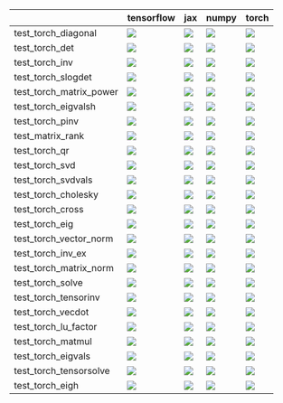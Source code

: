 |                         | tensorflow                                                                                                                                                                             | jax                                                                                                                                                                                    | numpy                                                                                                                                                                                  | torch                                                                                                                                                                                  |
|:------------------------|:---------------------------------------------------------------------------------------------------------------------------------------------------------------------------------------|:---------------------------------------------------------------------------------------------------------------------------------------------------------------------------------------|:---------------------------------------------------------------------------------------------------------------------------------------------------------------------------------------|:---------------------------------------------------------------------------------------------------------------------------------------------------------------------------------------|
| test_torch_diagonal     | <a href="https://github.com/unifyai/ivy/actions/runs/3590800001" rel="noopener noreferrer" target="_blank"><img src=https://img.shields.io/badge/-failure-red></a>                     | <a href="https://github.com/unifyai/ivy/actions/runs/3590800001" rel="noopener noreferrer" target="_blank"><img src=https://img.shields.io/badge/-failure-red></a>                     | <a href="https://github.com/unifyai/ivy/actions/runs/3590800001" rel="noopener noreferrer" target="_blank"><img src=https://img.shields.io/badge/-failure-red></a>                     | <a href="https://github.com/unifyai/ivy/actions/runs/3590800001" rel="noopener noreferrer" target="_blank"><img src=https://img.shields.io/badge/-failure-red></a>                     |
| test_torch_det          | <a href="https://github.com/unifyai/ivy/actions/runs/4484422540/jobs/7884905030" rel="noopener noreferrer" target="_blank"><img src=https://img.shields.io/badge/-failure-red></a>     | <a href="https://github.com/unifyai/ivy/actions/runs/4484422540/jobs/7884905030" rel="noopener noreferrer" target="_blank"><img src=https://img.shields.io/badge/-failure-red></a>     | <a href="https://github.com/unifyai/ivy/actions/runs/4484422540/jobs/7884905030" rel="noopener noreferrer" target="_blank"><img src=https://img.shields.io/badge/-failure-red></a>     | <a href="https://github.com/unifyai/ivy/actions/runs/4484422540/jobs/7884905030" rel="noopener noreferrer" target="_blank"><img src=https://img.shields.io/badge/-failure-red></a>     |
| test_torch_inv          | <a href="https://github.com/unifyai/ivy/actions/runs/4484422540/jobs/7884905030" rel="noopener noreferrer" target="_blank"><img src=https://img.shields.io/badge/-failure-red></a>     | <a href="https://github.com/unifyai/ivy/actions/runs/4484422540/jobs/7884905030" rel="noopener noreferrer" target="_blank"><img src=https://img.shields.io/badge/-failure-red></a>     | <a href="https://github.com/unifyai/ivy/actions/runs/4484422540/jobs/7884905030" rel="noopener noreferrer" target="_blank"><img src=https://img.shields.io/badge/-failure-red></a>     | <a href="https://github.com/unifyai/ivy/actions/runs/4484422540/jobs/7884905030" rel="noopener noreferrer" target="_blank"><img src=https://img.shields.io/badge/-failure-red></a>     |
| test_torch_slogdet      | <a href="https://github.com/unifyai/ivy/actions/runs/4484789171/jobs/7885650665" rel="noopener noreferrer" target="_blank"><img src=https://img.shields.io/badge/-failure-red></a>     | <a href="https://github.com/unifyai/ivy/actions/runs/4484789171/jobs/7885650665" rel="noopener noreferrer" target="_blank"><img src=https://img.shields.io/badge/-failure-red></a>     | <a href="https://github.com/unifyai/ivy/actions/runs/4484789171/jobs/7885650665" rel="noopener noreferrer" target="_blank"><img src=https://img.shields.io/badge/-failure-red></a>     | <a href="https://github.com/unifyai/ivy/actions/runs/4484789171/jobs/7885650665" rel="noopener noreferrer" target="_blank"><img src=https://img.shields.io/badge/-failure-red></a>     |
| test_torch_matrix_power | <a href="https://github.com/unifyai/ivy/actions/runs/4484789171/jobs/7885650665" rel="noopener noreferrer" target="_blank"><img src=https://img.shields.io/badge/-failure-red></a>     | <a href="https://github.com/unifyai/ivy/actions/runs/4484789171/jobs/7885650665" rel="noopener noreferrer" target="_blank"><img src=https://img.shields.io/badge/-failure-red></a>     | <a href="https://github.com/unifyai/ivy/actions/runs/4484789171/jobs/7885650665" rel="noopener noreferrer" target="_blank"><img src=https://img.shields.io/badge/-failure-red></a>     | <a href="https://github.com/unifyai/ivy/actions/runs/4484789171/jobs/7885650665" rel="noopener noreferrer" target="_blank"><img src=https://img.shields.io/badge/-failure-red></a>     |
| test_torch_eigvalsh     | <a href="https://github.com/unifyai/ivy/actions/runs/4484422540/jobs/7884905030" rel="noopener noreferrer" target="_blank"><img src=https://img.shields.io/badge/-success-success></a> | <a href="https://github.com/unifyai/ivy/actions/runs/4484422540/jobs/7884905030" rel="noopener noreferrer" target="_blank"><img src=https://img.shields.io/badge/-success-success></a> | <a href="https://github.com/unifyai/ivy/actions/runs/4484422540/jobs/7884905030" rel="noopener noreferrer" target="_blank"><img src=https://img.shields.io/badge/-success-success></a> | <a href="https://github.com/unifyai/ivy/actions/runs/4484422540/jobs/7884905030" rel="noopener noreferrer" target="_blank"><img src=https://img.shields.io/badge/-success-success></a> |
| test_torch_pinv         | <a href="https://github.com/unifyai/ivy/actions/runs/4484789171/jobs/7885650665" rel="noopener noreferrer" target="_blank"><img src=https://img.shields.io/badge/-success-success></a> | <a href="https://github.com/unifyai/ivy/actions/runs/4484789171/jobs/7885650665" rel="noopener noreferrer" target="_blank"><img src=https://img.shields.io/badge/-success-success></a> | <a href="https://github.com/unifyai/ivy/actions/runs/4484789171/jobs/7885650665" rel="noopener noreferrer" target="_blank"><img src=https://img.shields.io/badge/-failure-red></a>     | <a href="https://github.com/unifyai/ivy/actions/runs/4484789171/jobs/7885650665" rel="noopener noreferrer" target="_blank"><img src=https://img.shields.io/badge/-success-success></a> |
| test_matrix_rank        | <a href="https://github.com/unifyai/ivy/actions/runs/4484422540/jobs/7884905030" rel="noopener noreferrer" target="_blank"><img src=https://img.shields.io/badge/-failure-red></a>     | <a href="https://github.com/unifyai/ivy/actions/runs/4484422540/jobs/7884905030" rel="noopener noreferrer" target="_blank"><img src=https://img.shields.io/badge/-failure-red></a>     | <a href="https://github.com/unifyai/ivy/actions/runs/4484422540/jobs/7884905030" rel="noopener noreferrer" target="_blank"><img src=https://img.shields.io/badge/-failure-red></a>     | <a href="https://github.com/unifyai/ivy/actions/runs/4484422540/jobs/7884905030" rel="noopener noreferrer" target="_blank"><img src=https://img.shields.io/badge/-failure-red></a>     |
| test_torch_qr           | <a href="https://github.com/unifyai/ivy/actions/runs/4484789171/jobs/7885650665" rel="noopener noreferrer" target="_blank"><img src=https://img.shields.io/badge/-failure-red></a>     | <a href="https://github.com/unifyai/ivy/actions/runs/4484789171/jobs/7885650665" rel="noopener noreferrer" target="_blank"><img src=https://img.shields.io/badge/-failure-red></a>     | <a href="https://github.com/unifyai/ivy/actions/runs/4484789171/jobs/7885650665" rel="noopener noreferrer" target="_blank"><img src=https://img.shields.io/badge/-failure-red></a>     | <a href="https://github.com/unifyai/ivy/actions/runs/4484789171/jobs/7885650665" rel="noopener noreferrer" target="_blank"><img src=https://img.shields.io/badge/-failure-red></a>     |
| test_torch_svd          | <a href="https://github.com/unifyai/ivy/actions/runs/4484789171/jobs/7885650665" rel="noopener noreferrer" target="_blank"><img src=https://img.shields.io/badge/-success-success></a> | <a href="https://github.com/unifyai/ivy/actions/runs/4484789171/jobs/7885650665" rel="noopener noreferrer" target="_blank"><img src=https://img.shields.io/badge/-success-success></a> | <a href="https://github.com/unifyai/ivy/actions/runs/4484789171/jobs/7885650665" rel="noopener noreferrer" target="_blank"><img src=https://img.shields.io/badge/-success-success></a> | <a href="https://github.com/unifyai/ivy/actions/runs/4484789171/jobs/7885650665" rel="noopener noreferrer" target="_blank"><img src=https://img.shields.io/badge/-success-success></a> |
| test_torch_svdvals      | <a href="https://github.com/unifyai/ivy/actions/runs/4484789171/jobs/7885650665" rel="noopener noreferrer" target="_blank"><img src=https://img.shields.io/badge/-success-success></a> | <a href="https://github.com/unifyai/ivy/actions/runs/4484789171/jobs/7885650665" rel="noopener noreferrer" target="_blank"><img src=https://img.shields.io/badge/-success-success></a> | <a href="https://github.com/unifyai/ivy/actions/runs/4484789171/jobs/7885650665" rel="noopener noreferrer" target="_blank"><img src=https://img.shields.io/badge/-success-success></a> | <a href="https://github.com/unifyai/ivy/actions/runs/4484789171/jobs/7885650665" rel="noopener noreferrer" target="_blank"><img src=https://img.shields.io/badge/-success-success></a> |
| test_torch_cholesky     | <a href="https://github.com/unifyai/ivy/actions/runs/4484422540/jobs/7884905030" rel="noopener noreferrer" target="_blank"><img src=https://img.shields.io/badge/-success-success></a> | <a href="https://github.com/unifyai/ivy/actions/runs/4484422540/jobs/7884905030" rel="noopener noreferrer" target="_blank"><img src=https://img.shields.io/badge/-success-success></a> | <a href="https://github.com/unifyai/ivy/actions/runs/4484422540/jobs/7884905030" rel="noopener noreferrer" target="_blank"><img src=https://img.shields.io/badge/-success-success></a> | <a href="https://github.com/unifyai/ivy/actions/runs/4484422540/jobs/7884905030" rel="noopener noreferrer" target="_blank"><img src=https://img.shields.io/badge/-success-success></a> |
| test_torch_cross        | <a href="https://github.com/unifyai/ivy/actions/runs/4484422540/jobs/7884905030" rel="noopener noreferrer" target="_blank"><img src=https://img.shields.io/badge/-success-success></a> | <a href="https://github.com/unifyai/ivy/actions/runs/4484422540/jobs/7884905030" rel="noopener noreferrer" target="_blank"><img src=https://img.shields.io/badge/-success-success></a> | <a href="https://github.com/unifyai/ivy/actions/runs/4484422540/jobs/7884905030" rel="noopener noreferrer" target="_blank"><img src=https://img.shields.io/badge/-success-success></a> | <a href="https://github.com/unifyai/ivy/actions/runs/4484422540/jobs/7884905030" rel="noopener noreferrer" target="_blank"><img src=https://img.shields.io/badge/-success-success></a> |
| test_torch_eig          | <a href="https://github.com/unifyai/ivy/actions/runs/4484422540/jobs/7884905030" rel="noopener noreferrer" target="_blank"><img src=https://img.shields.io/badge/-success-success></a> | <a href="https://github.com/unifyai/ivy/actions/runs/4484422540/jobs/7884905030" rel="noopener noreferrer" target="_blank"><img src=https://img.shields.io/badge/-success-success></a> | <a href="https://github.com/unifyai/ivy/actions/runs/4484422540/jobs/7884905030" rel="noopener noreferrer" target="_blank"><img src=https://img.shields.io/badge/-success-success></a> | <a href="https://github.com/unifyai/ivy/actions/runs/4484422540/jobs/7884905030" rel="noopener noreferrer" target="_blank"><img src=https://img.shields.io/badge/-success-success></a> |
| test_torch_vector_norm  | <a href="https://github.com/unifyai/ivy/actions/runs/4460213087/jobs/7833204473" rel="noopener noreferrer" target="_blank"><img src=https://img.shields.io/badge/-success-success></a> | <a href="https://github.com/unifyai/ivy/actions/runs/4460213087/jobs/7833204473" rel="noopener noreferrer" target="_blank"><img src=https://img.shields.io/badge/-success-success></a> | <a href="https://github.com/unifyai/ivy/actions/runs/4460213087/jobs/7833204473" rel="noopener noreferrer" target="_blank"><img src=https://img.shields.io/badge/-success-success></a> | <a href="https://github.com/unifyai/ivy/actions/runs/4460213087/jobs/7833204473" rel="noopener noreferrer" target="_blank"><img src=https://img.shields.io/badge/-success-success></a> |
| test_torch_inv_ex       | <a href="https://github.com/unifyai/ivy/actions/runs/4484789171/jobs/7885650665" rel="noopener noreferrer" target="_blank"><img src=https://img.shields.io/badge/-failure-red></a>     | <a href="https://github.com/unifyai/ivy/actions/runs/4484789171/jobs/7885650665" rel="noopener noreferrer" target="_blank"><img src=https://img.shields.io/badge/-failure-red></a>     | <a href="https://github.com/unifyai/ivy/actions/runs/4484789171/jobs/7885650665" rel="noopener noreferrer" target="_blank"><img src=https://img.shields.io/badge/-failure-red></a>     | <a href="https://github.com/unifyai/ivy/actions/runs/4484789171/jobs/7885650665" rel="noopener noreferrer" target="_blank"><img src=https://img.shields.io/badge/-failure-red></a>     |
| test_torch_matrix_norm  | <a href="https://github.com/unifyai/ivy/actions/runs/4484789171/jobs/7885650665" rel="noopener noreferrer" target="_blank"><img src=https://img.shields.io/badge/-failure-red></a>     | <a href="https://github.com/unifyai/ivy/actions/runs/4484789171/jobs/7885650665" rel="noopener noreferrer" target="_blank"><img src=https://img.shields.io/badge/-success-success></a> | <a href="https://github.com/unifyai/ivy/actions/runs/4484789171/jobs/7885650665" rel="noopener noreferrer" target="_blank"><img src=https://img.shields.io/badge/-success-success></a> | <a href="https://github.com/unifyai/ivy/actions/runs/4484789171/jobs/7885650665" rel="noopener noreferrer" target="_blank"><img src=https://img.shields.io/badge/-failure-red></a>     |
| test_torch_solve        | <a href="https://github.com/unifyai/ivy/actions/runs/4484789171/jobs/7885650665" rel="noopener noreferrer" target="_blank"><img src=https://img.shields.io/badge/-failure-red></a>     | <a href="https://github.com/unifyai/ivy/actions/runs/4484789171/jobs/7885650665" rel="noopener noreferrer" target="_blank"><img src=https://img.shields.io/badge/-failure-red></a>     | <a href="https://github.com/unifyai/ivy/actions/runs/4484789171/jobs/7885650665" rel="noopener noreferrer" target="_blank"><img src=https://img.shields.io/badge/-failure-red></a>     | <a href="https://github.com/unifyai/ivy/actions/runs/4484789171/jobs/7885650665" rel="noopener noreferrer" target="_blank"><img src=https://img.shields.io/badge/-failure-red></a>     |
| test_torch_tensorinv    | <a href="https://github.com/unifyai/ivy/actions/runs/4460213087/jobs/7833204473" rel="noopener noreferrer" target="_blank"><img src=https://img.shields.io/badge/-success-success></a> | <a href="https://github.com/unifyai/ivy/actions/runs/4484789171/jobs/7885650665" rel="noopener noreferrer" target="_blank"><img src=https://img.shields.io/badge/-success-success></a> | <a href="https://github.com/unifyai/ivy/actions/runs/4484789171/jobs/7885650665" rel="noopener noreferrer" target="_blank"><img src=https://img.shields.io/badge/-success-success></a> | <a href="https://github.com/unifyai/ivy/actions/runs/4460213087/jobs/7833204473" rel="noopener noreferrer" target="_blank"><img src=https://img.shields.io/badge/-success-success></a> |
| test_torch_vecdot       | <a href="https://github.com/unifyai/ivy/actions/runs/4460213087/jobs/7833204473" rel="noopener noreferrer" target="_blank"><img src=https://img.shields.io/badge/-failure-red></a>     | <a href="https://github.com/unifyai/ivy/actions/runs/4460213087/jobs/7833204473" rel="noopener noreferrer" target="_blank"><img src=https://img.shields.io/badge/-failure-red></a>     | <a href="https://github.com/unifyai/ivy/actions/runs/4460213087/jobs/7833204473" rel="noopener noreferrer" target="_blank"><img src=https://img.shields.io/badge/-failure-red></a>     | <a href="https://github.com/unifyai/ivy/actions/runs/4460213087/jobs/7833204473" rel="noopener noreferrer" target="_blank"><img src=https://img.shields.io/badge/-failure-red></a>     |
| test_torch_lu_factor    | <a href="https://github.com/unifyai/ivy/actions/runs/4484789171/jobs/7885650665" rel="noopener noreferrer" target="_blank"><img src=https://img.shields.io/badge/-failure-red></a>     | <a href="https://github.com/unifyai/ivy/actions/runs/4484789171/jobs/7885650665" rel="noopener noreferrer" target="_blank"><img src=https://img.shields.io/badge/-failure-red></a>     | <a href="https://github.com/unifyai/ivy/actions/runs/4484789171/jobs/7885650665" rel="noopener noreferrer" target="_blank"><img src=https://img.shields.io/badge/-failure-red></a>     | <a href="https://github.com/unifyai/ivy/actions/runs/4484789171/jobs/7885650665" rel="noopener noreferrer" target="_blank"><img src=https://img.shields.io/badge/-failure-red></a>     |
| test_torch_matmul       | <a href="https://github.com/unifyai/ivy/actions/runs/4484789171/jobs/7885650665" rel="noopener noreferrer" target="_blank"><img src=https://img.shields.io/badge/-success-success></a> | <a href="https://github.com/unifyai/ivy/actions/runs/4484789171/jobs/7885650665" rel="noopener noreferrer" target="_blank"><img src=https://img.shields.io/badge/-success-success></a> | <a href="https://github.com/unifyai/ivy/actions/runs/4484789171/jobs/7885650665" rel="noopener noreferrer" target="_blank"><img src=https://img.shields.io/badge/-success-success></a> | <a href="https://github.com/unifyai/ivy/actions/runs/4484789171/jobs/7885650665" rel="noopener noreferrer" target="_blank"><img src=https://img.shields.io/badge/-success-success></a> |
| test_torch_eigvals      | <a href="https://github.com/unifyai/ivy/actions/runs/4484422540/jobs/7884905030" rel="noopener noreferrer" target="_blank"><img src=https://img.shields.io/badge/-success-success></a> | <a href="https://github.com/unifyai/ivy/actions/runs/4484422540/jobs/7884905030" rel="noopener noreferrer" target="_blank"><img src=https://img.shields.io/badge/-success-success></a> | <a href="https://github.com/unifyai/ivy/actions/runs/4484422540/jobs/7884905030" rel="noopener noreferrer" target="_blank"><img src=https://img.shields.io/badge/-success-success></a> | <a href="https://github.com/unifyai/ivy/actions/runs/4484422540/jobs/7884905030" rel="noopener noreferrer" target="_blank"><img src=https://img.shields.io/badge/-success-success></a> |
| test_torch_tensorsolve  | <a href="https://github.com/unifyai/ivy/actions/runs/4460213087/jobs/7833204473" rel="noopener noreferrer" target="_blank"><img src=https://img.shields.io/badge/-success-success></a> | <a href="https://github.com/unifyai/ivy/actions/runs/4460213087/jobs/7833204473" rel="noopener noreferrer" target="_blank"><img src=https://img.shields.io/badge/-success-success></a> | <a href="https://github.com/unifyai/ivy/actions/runs/4460213087/jobs/7833204473" rel="noopener noreferrer" target="_blank"><img src=https://img.shields.io/badge/-success-success></a> | <a href="https://github.com/unifyai/ivy/actions/runs/4460213087/jobs/7833204473" rel="noopener noreferrer" target="_blank"><img src=https://img.shields.io/badge/-success-success></a> |
| test_torch_eigh         | <a href="https://github.com/unifyai/ivy/actions/runs/4484422540/jobs/7884905030" rel="noopener noreferrer" target="_blank"><img src=https://img.shields.io/badge/-success-success></a> | <a href="https://github.com/unifyai/ivy/actions/runs/4484422540/jobs/7884905030" rel="noopener noreferrer" target="_blank"><img src=https://img.shields.io/badge/-success-success></a> | <a href="https://github.com/unifyai/ivy/actions/runs/4484422540/jobs/7884905030" rel="noopener noreferrer" target="_blank"><img src=https://img.shields.io/badge/-success-success></a> | <a href="https://github.com/unifyai/ivy/actions/runs/4484422540/jobs/7884905030" rel="noopener noreferrer" target="_blank"><img src=https://img.shields.io/badge/-success-success></a> |